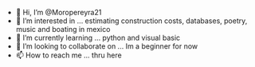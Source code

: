 - 👋 Hi, I’m @Moropereyra21
- 👀 I’m interested in ... estimating construction costs, databases, poetry, music and boating in mexico
- 🌱 I’m currently learning ... python and visual basic
- 💞️ I’m looking to collaborate on ... Im a beginner for now
- 📫 How to reach me ... thru here

<!---
Moropereyra21/Moropereyra21 is a ✨ special ✨ repository because its `README.md` (this file) appears on your GitHub profile.
You can click the Preview link to take a look at your changes.
--->
